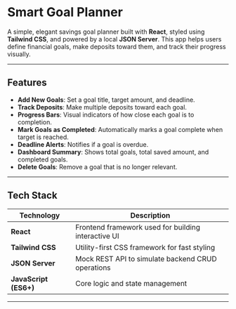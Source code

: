 #  Smart Goal Planner

A simple, elegant savings goal planner built with **React**, styled using **Tailwind CSS**, and powered by a local **JSON Server**. This app helps users define financial goals, make deposits toward them, and track their progress visually.

---

##  Features

-  **Add New Goals**: Set a goal title, target amount, and deadline.
-  **Track Deposits**: Make multiple deposits toward each goal.
-  **Progress Bars**: Visual indicators of how close each goal is to completion.
-  **Mark Goals as Completed**: Automatically marks a goal complete when target is reached.
-  **Deadline Alerts**: Notifies if a goal is overdue.
-  **Dashboard Summary**: Shows total goals, total saved amount, and completed goals.
-  **Delete Goals**: Remove a goal that is no longer relevant.

---

##  Tech Stack

| Technology | Description |
|------------|-------------|
| **React** | Frontend framework used for building interactive UI |
| **Tailwind CSS** | Utility-first CSS framework for fast styling |
| **JSON Server** | Mock REST API to simulate backend CRUD operations |
| **JavaScript (ES6+)** | Core logic and state management |

---
